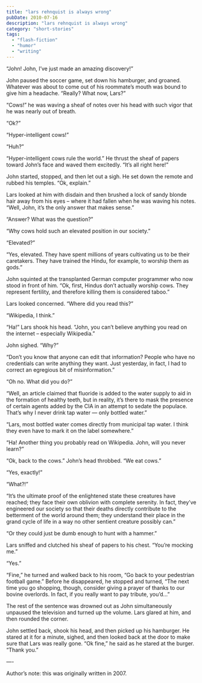 ```yaml
---
title: "lars rehnquist is always wrong"
pubDate: 2010-07-16
description: "lars rehnquist is always wrong"
category: "short-stories"
tags:
  - "flash-fiction"
  - "humor"
  - "writing"
---
```


“John! John, I’ve just made an amazing discovery!”

John paused the soccer game, set down his hamburger, and groaned. Whatever was about to come out of his roommate’s mouth was bound to give him a headache. “Really? What now, Lars?”

“Cows!” he was waving a sheaf of notes over his head with such vigor that he was nearly out of breath.

“Ok?”

“Hyper-intelligent cows!”

“Huh?”

“Hyper-intelligent cows rule the world.” He thrust the sheaf of papers toward John’s face and waved them excitedly. “It’s all right here!”

John started, stopped, and then let out a sigh. He set down the remote and rubbed his temples. “Ok, explain.”

Lars looked at him with disdain and then brushed a lock of sandy blonde hair away from his eyes – where it had fallen when he was waving his notes. “Well, John, it’s the only answer that makes sense.”

“Answer? What was the question?”

“Why cows hold such an elevated position in our society.”

“Elevated?”

“Yes, elevated. They have spent millions of years cultivating us to be their caretakers. They have trained the Hindu, for example, to worship them as gods.”

John squinted at the transplanted German computer programmer who now stood in front of him. “Ok, first, Hindus don’t actually worship cows. They represent fertility, and therefore killing them is considered taboo.”

Lars looked concerned. “Where did you read this?”

“Wikipedia, I think.”

“Ha!” Lars shook his head. “John, you can’t believe anything you read on the internet – especially Wikipedia.”

John sighed. “Why?”

“Don’t you know that anyone can edit that information? People who have no credentials can write anything they want. Just yesterday, in fact, I had to correct an egregious bit of misinformation.”

“Oh no. What did you do?”

“Well, an article claimed that fluoride is added to the water supply to aid in the formation of healthy teeth, but in reality, it’s there to mask the presence of certain agents added by the CIA in an attempt to sedate the populace. That’s why I never drink tap water — only bottled water.”

“Lars, most bottled water comes directly from municipal tap water. I think they even have to mark it on the label somewhere.”

“Ha! Another thing you probably read on Wikipedia. John, will you never learn?”

“Ok, back to the cows.” John’s head throbbed. “We eat cows.”

“Yes, exactly!”

“What?!”

“It’s the ultimate proof of the enlightened state these creatures have reached; they face their own oblivion with complete serenity. In fact, they’ve engineered our society so that their deaths directly contribute to the betterment of the world around them; they understand their place in the grand cycle of life in a way no other sentient creature possibly can.”

“Or they could just be dumb enough to hunt with a hammer.”

Lars sniffed and clutched his sheaf of papers to his chest. “You’re mocking me.”

“Yes.”

“Fine,” he turned and walked back to his room, “Go back to your pedestrian football game.” Before he disappeared, he stopped and turned, “The next time you go shopping, though, consider giving a prayer of thanks to our bovine overlords. In fact, if you really want to pay tribute, you’d…”

The rest of the sentence was drowned out as John simultaneously unpaused the television and turned up the volume. Lars glared at him, and then rounded the corner.

John settled back, shook his head, and then picked up his hamburger. He stared at it for a minute, sighed, and then looked back at the door to make sure that Lars was really gone. “Ok fine,” he said as he stared at the burger. “Thank you.”

—-

Author’s note: this was originally written in 2007.
